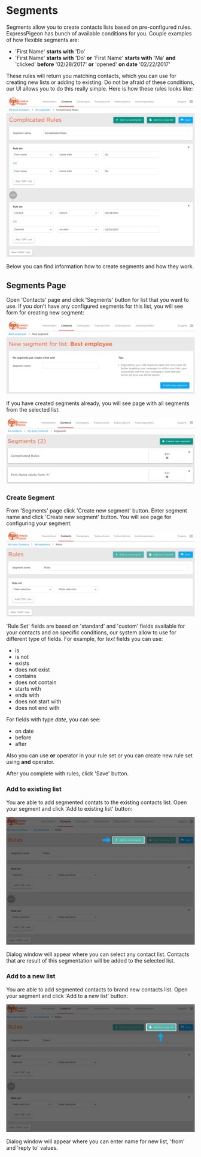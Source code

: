 # Segments

<ul data-toc data-toc-headings="h2,h3,h4"></ul>

Segments allow you to create contacts lists based on pre-configured rules. ExpressPigeon has bunch of available conditions for you. Couple examples of how flexible segments are:

* 'First Name' **starts with** 'Do'
* 'First Name' **starts with** 'Do' **or** 'First Name' **starts with** 'Ma' **and** 'clicked' **before** '02/28/2017' **or** 'opened' **on date** '02/22/2017'

These rules will return you matching contacts, which you can use for creating new lists or adding to existing. Do not be afraid of these conditions, our UI allows you to do this really simple. Here is how these rules looks like:

![](../images/contacts/add_contacts_13.png)

Below you can find information how to create segments and how they work. 

## Segments Page

Open 'Contacts' page and click 'Segments' button for list that you want to use. If you don't have any configured segments for this list, you will see form for creating new segment:

![](../images/contacts/segment_1.png)

If you have created segments already, you will see page with all segments from the selected list:

![](../images/contacts/segment_2.png)

### Create Segment

From 'Segments' page click 'Create new segment' button. Enter segment name and click 'Create new segment' button. You will see page for configuring your segment:

![](../images/contacts/segment_3.png) 

'Rule Set' fields are based on 'standard' and 'custom' fields available for your contacts and on specific conditions, our system allow to use for different type of fields. For example, for *text* fields you can use:

* is
* is not
* exists
* does not exist
* contains
* does not contain
* starts with
* ends with
* does not start with
* does not end with

For fields with type *date*, you can see:

* on date
* before
* after

Also you can use **or** operator in your rule set or you can create new rule set using **and** operator. 

After you complete with rules, click 'Save' button.

### Add to existing list 

You are able to add segmented contats to the existing contacts list. Open your segment and click 'Add to existing list' button:

![](../images/contacts/segment_4.png)

Dialog window will appear where you can select any contact list. Contacts that are result of this segmentation will be added to the selected list.

### Add to a new list

You are able to add segmented contacts to brand new contacts list. Open your segment and click 'Add to a new list' button:

![](../images/contacts/segment_5.png)

Dialog window will appear where you can enter name for new list, 'from' and 'reply to' values. 

